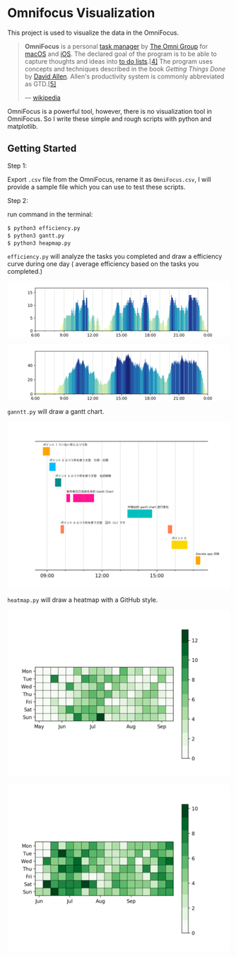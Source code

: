 # Omnifocus Visualization

This project is used to visualize the data in the OmniFocus.

> **OmniFocus** is a personal [task manager](https://en.wikipedia.org/wiki/Task_management) by [The Omni Group](https://en.wikipedia.org/wiki/The_Omni_Group) for [macOS](https://en.wikipedia.org/wiki/MacOS) and [iOS](https://en.wikipedia.org/wiki/IOS_(Apple)). The declared goal of the program is to be able to capture thoughts and ideas into [to do lists](https://en.wikipedia.org/wiki/To_do_list).[[4\]](https://en.wikipedia.org/wiki/OmniFocus#cite_note-4) The program uses concepts and techniques described in the book *Getting Things Done* by [David Allen](https://en.wikipedia.org/wiki/David_Allen_(author)). Allen's productivity system is commonly abbreviated as GTD.[[5\]](https://en.wikipedia.org/wiki/OmniFocus#cite_note-5)
>
> — [wikipedia](https://en.wikipedia.org/wiki/OmniFocus)

OmniFocus is a powerful tool, however, there is no visualization tool in OmniFocus. So I write these simple and rough scripts with python and matplotlib.  

## Getting Started

Step 1:

Export `.csv` file from the OmniFocus, rename it as `OmniFocus.csv`, I will provide a sample file which you can use to test these scripts. 

Step 2:

run command in the terminal:

```python
$ python3 efficiency.py
$ python3 gantt.py
$ python3 heapmap.py
```

`efficiency.py` will analyze the tasks you completed and draw a efficiency curve during one day ( average efficiency based on the tasks you completed.)

![efficiency_21days](images/efficiency_21days.png)

![efficiency_90days](images/efficiency_90days.png)

`ganntt.py` will draw a gantt chart.

![gantt_chart_sample](images/gantt_chart_sample.png)

`heatmap.py` will draw a heatmap with a GitHub style. 

![Figure_2](images/Figure_2.png)

![heatmap](images/heatmap.png)

